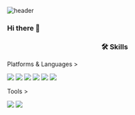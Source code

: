 <!--
**Sangmin-Jeon/Sangmin-Jeon** is a ✨ _special_ ✨ repository because its `README.md` (this file) appears on your GitHub profile.

Here are some ideas to get you started:

- 🔭 I’m currently working on ...
- 🌱 I’m currently learning ...
- 👯 I’m looking to collaborate on ...
- 🤔 I’m looking for help with ...
- 💬 Ask me about ...
- 📫 How to reach me: ...
- 😄 Pronouns: ...
- ⚡ Fun fact: ...
-->
![header](https://capsule-render.vercel.app/api?type=waving&color=3399FF&section=header&text=Sangmin's%20github&fontColor=ffffff)   
### Hi there 👋   

### <center>🛠 Skills   </center>  

Platforms & Languages >  

<img src="https://img.shields.io/badge/-iOS-%23000000?logo=Apple&logoColor=white"/>   <img src="https://img.shields.io/badge/-Swift-white?logo=Swift&logoColor=orange"/>   <img src="https://img.shields.io/badge/-UIkit-orange"/>   <img src="https://img.shields.io/badge/-Ubuntu-red?logo=Ubuntu&logoColor=white"/>   <img src="https://img.shields.io/badge/-C-gray?logo=C&logoColor=blue"/>   <img src="https://img.shields.io/badge/-Verilog-9999FF?"/>   

Tools >   

<img src="https://img.shields.io/badge/-Xcode-blue?logo=Xcode&logoColor=white"/>     <img src="https://img.shields.io/badge/-Git-red?logo=Git&logoColor=white"/>
